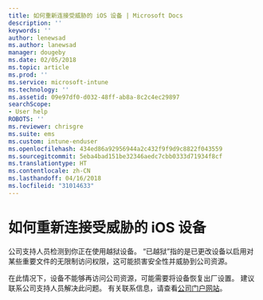 ```yaml
---
title: 如何重新连接受威胁的 iOS 设备 | Microsoft Docs
description: ''
keywords: ''
author: lenewsad
ms.author: lanewsad
manager: dougeby
ms.date: 02/05/2018
ms.topic: article
ms.prod: ''
ms.service: microsoft-intune
ms.technology: ''
ms.assetid: 09e97df0-d032-48ff-ab8a-8c2c4ec29897
searchScope:
- User help
ROBOTS: ''
ms.reviewer: chrisgre
ms.suite: ems
ms.custom: intune-enduser
ms.openlocfilehash: 434ed86a92956944a2c432f9f9d9c8822f043559
ms.sourcegitcommit: 5eba4bad151be32346aedc7cbb0333d71934f8cf
ms.translationtype: HT
ms.contentlocale: zh-CN
ms.lasthandoff: 04/16/2018
ms.locfileid: "31014633"
---
```

# <a name="how-to-reconnect-a-compromised-ios-device"></a>如何重新连接受威胁的 iOS 设备

公司支持人员检测到你正在使用越狱设备。 “已越狱”指的是已更改设备以启用对某些重要文件的无限制访问权限，这可能损害安全性并威胁到公司资源。 

在此情况下，设备不能够再访问公司资源，可能需要将设备恢复出厂设置。 建议联系公司支持人员解决此问题。 有关联系信息，请查看[公司门户网站](https://portal.manage.microsoft.com#HelpDeskDialog)。
